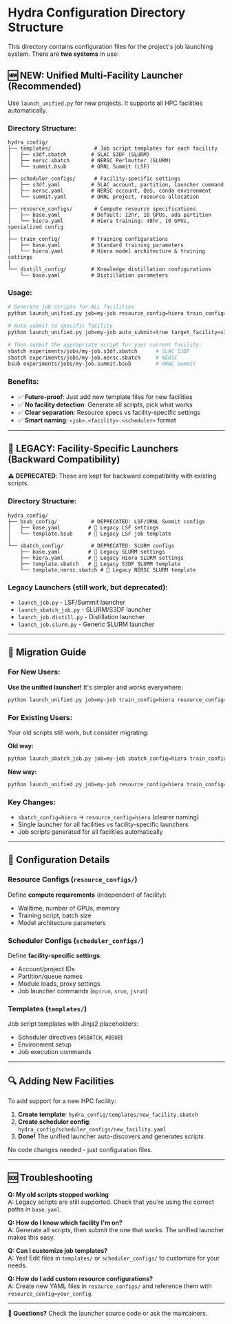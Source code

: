 # Hydra Configuration Directory Structure

This directory contains configuration files for the project's job launching system. There are **two systems** in use:

## 🆕 **NEW: Unified Multi-Facility Launcher** (Recommended)

Use `launch_unified.py` for new projects. It supports all HPC facilities automatically.

### Directory Structure:
```
hydra_config/
├── templates/              # Job script templates for each facility
│   ├── s3df.sbatch        # SLAC S3DF (SLURM)
│   ├── nersc.sbatch       # NERSC Perlmutter (SLURM)
│   └── summit.bsub        # ORNL Summit (LSF)
│
├── scheduler_configs/      # Facility-specific settings
│   ├── s3df.yaml          # SLAC account, partition, launcher command
│   ├── nersc.yaml         # NERSC account, QoS, conda environment
│   └── summit.yaml        # ORNL project, resource allocation
│
├── resource_configs/       # Compute resource specifications
│   ├── base.yaml          # Default: 12hr, 10 GPUs, ada partition
│   └── hiera.yaml         # Hiera training: 48hr, 10 GPUs, specialized config
│
├── train_config/          # Training configurations
│   ├── base.yaml          # Standard training parameters
│   └── hiera.yaml         # Hiera model architecture & training settings
│
└── distill_config/        # Knowledge distillation configurations
    └── base.yaml          # Distillation parameters
```

### Usage:
```bash
# Generate job scripts for ALL facilities
python launch_unified.py job=my-job resource_config=hiera train_config=hiera

# Auto-submit to specific facility  
python launch_unified.py job=my-job auto_submit=true target_facility=s3df

# Then submit the appropriate script for your current facility:
sbatch experiments/jobs/my-job.s3df.sbatch      # SLAC S3DF
sbatch experiments/jobs/my-job.nersc.sbatch     # NERSC
bsub experiments/jobs/my-job.summit.bsub        # ORNL Summit
```

### Benefits:
- ✅ **Future-proof**: Just add new template files for new facilities
- ✅ **No facility detection**: Generate all scripts, pick what works
- ✅ **Clear separation**: Resource specs vs facility-specific settings
- ✅ **Smart naming**: `<job>.<facility>.<scheduler>` format

---

## 🔧 **LEGACY: Facility-Specific Launchers** (Backward Compatibility)

⚠️ **DEPRECATED**: These are kept for backward compatibility with existing scripts.

### Directory Structure:
```
hydra_config/
├── bsub_config/           # DEPRECATED: LSF/ORNL Summit configs
│   ├── base.yaml         # 🔧 Legacy LSF settings
│   └── template.bsub     # 🔧 Legacy LSF job template
│
└── sbatch_config/         # DEPRECATED: SLURM configs  
    ├── base.yaml         # 🔧 Legacy SLURM settings
    ├── hiera.yaml        # 🔧 Legacy Hiera SLURM settings
    ├── template.sbatch   # 🔧 Legacy S3DF SLURM template
    └── template.nersc.sbatch # 🔧 Legacy NERSC SLURM template
```

### Legacy Launchers (still work, but deprecated):
- `launch_job.py` - LSF/Summit launcher
- `launch_sbatch_job.py` - SLURM/S3DF launcher  
- `launch_job.distill.py` - Distillation launcher
- `launch_job.slurm.py` - Generic SLURM launcher

---

## 🚀 **Migration Guide**

### For New Users:
**Use the unified launcher!** It's simpler and works everywhere:
```bash
python launch_unified.py job=my-job train_config=hiera resource_config=hiera
```

### For Existing Users:
Your old scripts still work, but consider migrating:

**Old way:**
```bash
python launch_sbatch_job.py job=my-job sbatch_config=hiera train_config=hiera
```

**New way:**
```bash  
python launch_unified.py job=my-job resource_config=hiera train_config=hiera
```

### Key Changes:
- `sbatch_config=hiera` → `resource_config=hiera` (clearer naming)
- Single launcher for all facilities vs facility-specific launchers
- Job scripts generated for all facilities automatically

---

## 📂 **Configuration Details**

### Resource Configs (`resource_configs/`)
Define **compute requirements** (independent of facility):
- Walltime, number of GPUs, memory
- Training script, batch size
- Model architecture parameters

### Scheduler Configs (`scheduler_configs/`)  
Define **facility-specific settings**:
- Account/project IDs
- Partition/queue names
- Module loads, proxy settings
- Job launcher commands (`mpirun`, `srun`, `jsrun`)

### Templates (`templates/`)
Job script templates with Jinja2 placeholders:
- Scheduler directives (`#SBATCH`, `#BSUB`)
- Environment setup
- Job execution commands

---

## 🔍 **Adding New Facilities**

To add support for a new HPC facility:

1. **Create template**: `hydra_config/templates/new_facility.sbatch`
2. **Create scheduler config**: `hydra_config/scheduler_configs/new_facility.yaml`  
3. **Done!** The unified launcher auto-discovers and generates scripts

No code changes needed - just configuration files.

---

## 🆘 **Troubleshooting**

**Q: My old scripts stopped working**  
A: Legacy scripts are still supported. Check that you're using the correct paths in `base.yaml`.

**Q: How do I know which facility I'm on?**  
A: Generate all scripts, then submit the one that works. The unified launcher makes this easy.

**Q: Can I customize job templates?**  
A: Yes! Edit files in `templates/` or `scheduler_configs/` to customize for your needs.

**Q: How do I add custom resource configurations?**  
A: Create new YAML files in `resource_configs/` and reference them with `resource_config=your_config`.

---

**📧 Questions?** Check the launcher source code or ask the maintainers.